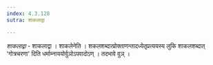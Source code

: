 ```yaml
---
index: 4.3.128
sutra: शाकलाद्वा

---
```

_शाकलाद्वा_ - शाकलाद्वा । शाकलेनेति । शकलशब्दात्प्रोक्ताणन्तादध्येतृप्रत्ययस्य लुकि शाकलशब्दात् 'गोत्रचरणा' दिति धर्माम्नाययोर्वुञोऽपवादोऽण् । तदभावे वुञ् ।
